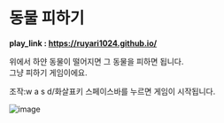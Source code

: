 # 동물 피하기
<b>play_link : <a href="https://ruyari1024.github.io/">https://ruyari1024.github.io/</a></b>

위에서 하얀 동물이 떨어지면 그 동물을 피하면 됩니다.<br>
그냥 피하기 게임이에요.

조작:w a s d/화살표키
스페이스바를 누르면 게임이 시작됩니다.

![image](https://user-images.githubusercontent.com/85679274/199175417-eb476dd0-e4cb-44b8-8fad-5005354ab03e.png)

